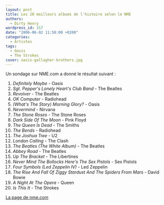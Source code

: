 ```yaml
---
layout: post
title: Les 20 meilleurs albums de l'histoire selon le NME
authors:
  - Dirty Henry
wordpress_id: 317
date: "2006-06-02 11:58:00 +0200"
categories:
  - Artistes
tags:
  - Oasis
  - The Strokes
cover: oasis-gallagher-brothers.jpg
---
```


Un sondage sur NME.com a donné le résultat suivant :

1. _Definitely Maybe_ - Oasis
2. _Sgt. Pepper's Lonely Heart's Club Band_ - The Beatles
3. _Revolver_ - The Beatles
4. _OK Computer_ - Radiohead
5. _(What's The Story) Morning Glory?_ - Oasis
6. _Nevermind_ - Nirvana
7. _The Stone Roses_ - The Stone Roses
8. _Dark Side Of The Moon_ - Pink Floyd
9. _The Queen Is Dead_ - The Smiths
10. _The Bends_ - Radiohead
11. _The Joshua Tree_ - U2
12. _London Calling_ - The Clash
13. _The Beatles (The White Album)_ - The Beatles
14. _Abbey Road_ - The Beatles
15. _Up The Bracket_ - The Libertines
16. _Never Mind The Bollocks Here's The Sex Pistols_ - Sex Pistols
17. _Four Symbols (Led Zeppelin IV)_ - Led Zeppelin
18. _The Rise And Fall Of Ziggy Stardust And The Spiders From Mars_ - David
    Bowie
19. _A Night At The Opera_ - Queen
20. _Is This It_ - The Strokes

[La page de nme.com](https://www.nme.com/news/music/oasis-678-1355677)
